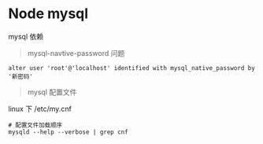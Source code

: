 # Node mysql

mysql 依赖

> mysql-navtive-password 问题

```shell
alter user 'root'@'localhost' identified with mysql_native_password by '新密码'
```

> mysql 配置文件

linux 下 /etc/my.cnf

```shell
# 配置文件加载顺序
mysqld --help --verbose | grep cnf
```